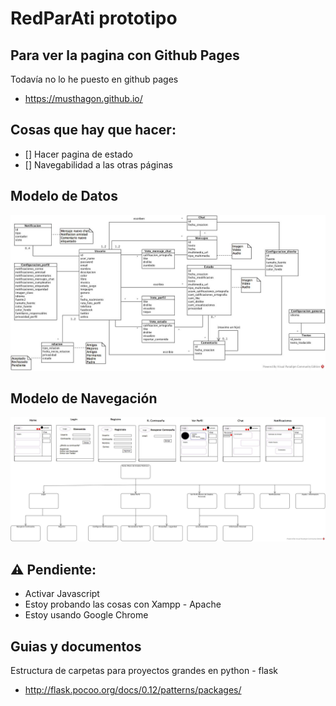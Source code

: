 # RedParAti prototipo

## Para ver la pagina con Github Pages
Todavía no lo he puesto en github pages

* https://musthagon.github.io/

## Cosas que hay que hacer:
- [] Hacer pagina de estado
- [] Navegabilidad a las otras páginas

## Modelo de Datos
![alt text](/ATIDiagramaClasesModeloDatos.jpg "Modelo de datos")
	
## Modelo de Navegación
![alt text](/ATIProyectoModNav.jpg "Modelo de navegación")

## :warning: Pendiente:
* Activar Javascript
* Estoy probando las cosas con Xampp - Apache
* Estoy usando Google Chrome

## Guias y documentos
Estructura de carpetas para proyectos grandes en python - flask
* http://flask.pocoo.org/docs/0.12/patterns/packages/